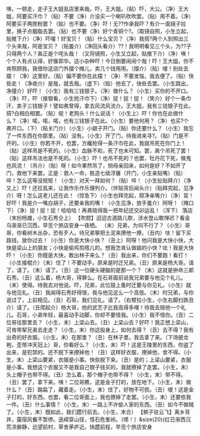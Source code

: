 <!-- { "loadSidebar": true } -->
咦，一顿走，走子王大姐厾店里来哉。吓，王大姐。（贴）吓，大公。（净）王大姐，阿要买汗巾？（贴）不要（净）介没买一个喇叭吹吹罢。（贴）用不着。（净）阿要买子两匣粉罢？（贴）也不要。（净）吓！无??作承我吓？有介一面镜子拉里，换子点胭脂去罢。（贴）也不要（净）好个青铜个?。（取镜自照，小生立起，贴推下介）（净）吓嗄！好宝贝！（贴）什么宝贝？（净）我搭?两个人到照出三个头来哉，阿是宝贝？（贴羞介）（净回头看介）??！我明明看见三个头，为??子只得两个人？眞正是个咤头哉！（又将镜照，小生又立起，贴推下介）（净）咦！个个人有点认得，好像郭华。这小杂种吓！今日倒要闹闹个哉！吓！王大姐，你不肯照顾我，我借你这店门外摆个摊儿，卖几个钱用用。（摆介）（贴）嗳！别处去摆！（净）这里好。（贴）偏不要你在此摆！（净）不要发恼，我去便了。（贴）快些走！（净收介）是哉，就去哉。（虚下）（贴）他去了，快些去罢。（小生跳出，净撞介）好吓！（小生）我有三钱银子。（净）做什么？（小生）买你的不开口。（净）吓，吓（接银看，小生抢汗巾下）（净）捉！捉！捉！（笑介）好个一条巾汗，卖子三钱银子！譬如弗曾得，拿去风流风流介。王大姐，我有三钱银子在此，搭?白相白相罢。（贴）哫！老狗头！什么说话！（小生上）吓！你也在此做什么？（净）喏，喏，喏，也有三钱银子在此。（小生）要他何用？（净）也买?个弗开口。（下）（贴关门介）（小生）小娘子开门。（贴）你还要什么？（小生）我忘了一件东西在你那里。（贴）没有。（小生）开了门，待我进来寻?。（贴）门是不开的。（小生）你若不开，也罢，方纔抢得一条汗巾在此，我就吊死在你门上！（贴）这样吊是不死的。（小生）血脉不和，死了也未可知。罢，眞个吊死了罢！（贴）这样吊法也是不死的。（小生）吓！也吊不死的？也罢，牡丹花下死，做鬼也风流！（吊介）（贴）呀！如今果然吊了，倘母亲回来，如何是好？不如开了门，救他下来罢。正是：救人一命，胜造七级浮屠（开门，小生亲贴嘴）（贴）啐！怎么这等没规矩！（小生）对天一拜如何？（贴）啐！（小生扯贴拜介）（净又上）吓！还拉厾来，让我作乐作乐俚列介。（伴贴背后闻头介）（贴拜完起，见净介）呀！怎么这老儿还在此！（惊急下）（小生也拜完起，搿净亲嘴介）（净）冐！好吓！我是介一嘴白胡子，还要亲我的嘴！（小生见净，放手羞介）阿呀！（掩口下）（净）捉！捉！捉！哈哈哈！再弗晓得我一把年纪还交卯运厾！（浑下）
落店
（末扮杨雄，小生石秀仝上）
【吹腔】迢迢古道路儿欹，涉水登山敢惮迟？看金乌渐渐已沉西，早觅个旅店安身一夜栖。
（末）兄弟，为何不行了？（小生）哥哥，你看树木丛杂，恐有歹人。待兄弟拏把土泥来撩他一撩。（丑内）呔！留下买路钱，放你过去！（小生）你是大快小快？（丑上）阿呀！他问我是大快小快，大快是梁山上的朋友；小快是偷鸡剪绺儿的。想我怎肯认做娘的小快？呔！我是大快吓！（小生）你旣是大快，敢出林子来么？（丑）我出来，你们不要跑！看打！（小生接棍介）（末）住了！不要动手。原来是时迁兄弟。（丑）原来是杨大哥。请了，请了。（末）请了。（丑）这一位硬头硬脑的是那一个？（末）这就是拚命三郞石秀。（丑）这么着，杨大哥，得罪么。在石哥面前说我兄弟要与他见个礼儿。（末）使得。待我去对他说。吓，兄弟，此位鼓上蚤时迁要与你见礼。（小生）就与他见礼。（丑）我闻得石秀好得很，我与他见这么一个高低。（末）时兄弟，与你说过了，上前相见。（丑）石哥，我们见礼。请了。（右臂拉小生，小生右脚扫跌丑介）请了。（丑爬起介）杨大哥，他的武艺子比我高得多哩！待我去赔他一个礼儿。石哥，小弟年轻，最喜动手动脚，你却不要怪我。（小生）我不怪你。（丑）二位哥往那里去？（小生，末）上梁山去。（丑）上梁山去？好吓！我正想上梁山，可肯带挈兄弟去走走？（小生，末）你这般身上，如何去得？（丑）去不得？我有出奇的好衣服。（小生，末）在那里？（丑）在林子里。我去拿了来。（下场披龙袍，歪带冲天冠上）哥，你看好么？（小生，末）吓！这是王陵里的东西，你盗了出来，是犯禁的。还不脱下来撩掉他！（丑）这样好衣服，撩掉他，舍不得。（小生，末）上梁山要紧，衣服是小事。快些脱下来。（丑）是的；上梁山要紧，衣服是小事。我想这个衣服又不是我自己银子钱买的，我就撩掉了走罢。（小生，末）头上帽子也带不得。（丑）怎么着，那个帽子也带不得？（小生，末）带不得。（丑）罢了，拿下来。咦！二位哥瞧，这是金子打的，放在地下。（小生，末）做什么？（丑）踹扁了，藏着走。（小生，末）住了，好物不可损。（丑）嗳！这是金子打的，好东西。也罢，看二位哥面上，我也撩掉了走罢。（小生，末）还要依我一件。（丑）什么事情？（小生，末）一路上不许偷人家的东西。（丑）如今不做贼了。（小生，末）旣如此，我们趱行前去。（小生，末合）
【梆子驻云飞】离乡背井，露宿风餐不暂停。迭嶂穿山径，怪石危峯岭。〔嗏！〕&size(20){红日渐西沉荒凉僻静，远望前村，草舍茅庐近。快趱前程，早觅个旅店安身
